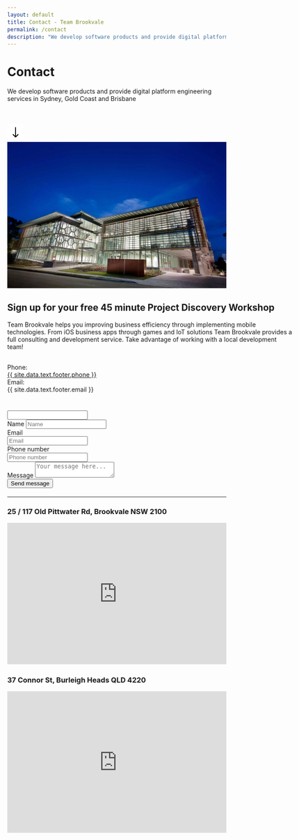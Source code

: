```yaml
---
layout: default
title: Contact - Team Brookvale
permalink: /contact
description: "We develop software products and provide digital platform engineering services in Sydney, Gold Coast and Brisbane"
---
```

 <script type="text/javascript" src="https://cdn.jsdelivr.net/npm/emailjs-com@2.3.2/dist/email.min.js"></script>
<script type="text/javascript">
   (function(){
      emailjs.init("user_knG2BzWL3cFIviNKOkKF5");
   })();
</script>
<script type="text/javascript">
    function getIp(json){
        window.ipAddress = json.ip;
    }

    function sendEmail(event) {
        var button = document.getElementById("submit-button");
        var service_id = 'gmail_longbtomi01';
        var template_id = 'contact_form';
        var form = document.forms['contactForm'];
        var templateParams = {
            name: form["name"].value,
            from_email: form["from_email"].value,
            phone: form["phone"].value,
            message: form["message"].value,
            ip: window.ipAddress != null && window.ipAddress != undefined ? window.ipAddress : "N/A"
        }; 

        if(form["additional_field"].value != ""){
            return;
        }

        button.innerHTML = '<span><i class="fas fa-spinner fa-spin"></i> Sending...</span>';
        button.disabled = true;

         emailjs.send(service_id, template_id, templateParams)
            .then(function(response) {
                button.innerHTML = '<span><i class="fas fa-check"></i> Message sent!</span>';
            }, function(error) {
                button.disabled = false;
                button.innerHTML = 'Send message';
                alert("We are terribly sorry, but we have not been able to send your message. Please try again, and if that fails, contact us directly via e-mail. Thank you!")
            });        
    }  
</script>
<script type="text/javascript" src="https://api.ipify.org?format=jsonp&callback=getIp"></script>
<div class="contactpage">
    <div class="pagehero">
        <div class="inner flex sb">
            <div>
                <h1>Contact</h1>
                <p style="margin-bottom: 50px">We develop software products and provide digital platform engineering services in Sydney, Gold Coast and Brisbane</p>
                <img src="/assets/images/arrowdown.png">
            </div>
            <div>
                <img  class="pageheropic jumptop" src="/assets/images/xlifestyle-working-brookvale.webp">
            </div>
        </div>
    </div>
    <div class="inner flex sb">
        <div style="width: 659px">
            <h2>Sign up for your free 45 minute Project Discovery Workshop</h2>
            <div class="mid gray">
                Team Brookvale helps you improving business efficiency through implementing mobile technologies. From iOS business apps through games and IoT solutions Team Brookvale provides a full consulting and development service. Take advantage of working with a local development team!
            </div>
            <div class="contact semibold" style="margin: 30px 0 40px 0">
                <div class="floleft" style="width: 150px">Phone:</div><div class="bluetext"><a class="phone-number" href="tel:{{ site.data.text.footer.phone }}">{{ site.data.text.footer.phone }}</a></div>
                <div class="floleft" style="width: 150px">Email:</div><div class="bluetext">{{ site.data.text.footer.email }}</div>
            </div>
            <div>
                <a href="https://www.facebook.com/teambrookvale" class="socialmedia fb"><i class="fab fa-facebook-f"></i></a>
                <a href="http://twitter.com/teambrookvale" class="socialmedia tw"><i class="fab fa-twitter"></i></a>
                <!--<a href="https://www.youtube.com/channel/UCpFdJdlijg9qK7p3su-9J_Q" class="socialmedia yt"><i class="fab fa-youtube"></i></a>
                <a href="http://teambrookvale.tumblr.com" class="socialmedia tm"><i class="fab fa-tumblr"></i></a>-->
            </div>           
        </div>
        <div style="width: 460px">
            <form id="contactForm" style="margin-bottom: 20px" onsubmit="sendEmail();return false">
                <input class="d-none" name="additional_field" type="text" />
                <div class="row">
                    <label>Name</label>
                    <input type="text" required name="name" placeholder="Name">
                </div>
                <div class="flex sb">
                    <div style="width: 48%">
                        <div class="row">
                            <label>Email</label>
                            <input type="email" required name="from_email" placeholder="Email">
                        </div>
                    </div>
                    <div style="width: 48%">
                        <div class="row">
                            <label>Phone number</label>
                            <input type="text" required name="phone" placeholder="Phone number">
                        </div>
                    </div>
                </div>
                <div class="row">
                    <label>Message</label>
                    <textarea name="message" required placeholder="Your message here..."></textarea>
                </div>
                <div class="row buttons">
                    <button id="submit-button" type="submit">Send message</button>
                </div>
            </form>
        </div>         
</div>
<div class="container">
<hr class="separator" />
</div>
<div class="inner map-container">               
                <div>
                <h3>25 / 117 Old Pittwater Rd, Brookvale NSW 2100</h3>
                     <iframe src="https://www.google.com/maps/embed?pb=!1m18!1m12!1m3!1d3316.758445082223!2d151.26014485137583!3d-33.76690738058974!2m3!1f0!2f0!3f0!3m2!1i1024!2i768!4f13.1!3m3!1m2!1s0x6b12aa46876df29f%3A0x9fd196ca7df78eff!2s117+Old+Pittwater+Rd%2C+Brookvale+NSW+2100!5e0!3m2!1sen!2sau!4v1459312995857" width="100%" height="325" frameborder="0" style="border:0" allowfullscreen=""></iframe>
                </div>
                <div>
                <h3>
                37 Connor St, Burleigh Heads QLD 4220
                </h3>
                    <iframe src="https://www.google.com/maps/embed?pb=!1m18!1m12!1m3!1d3519.8516362927703!2d153.44935601507058!3d-28.09006808263497!2m3!1f0!2f0!3f0!3m2!1i1024!2i768!4f13.1!3m3!1m2!1s0x6b9103975ab3250b%3A0xbd5958206892a728!2s37+Connor+St%2C+Burleigh+Heads+QLD+4220%2C+Australia!5e0!3m2!1sen!2sau!4v1556567349781"
                     width="100%" height="325" frameborder="0" style="border:0" allowfullscreen=""></iframe>
                </div>            
    </div>